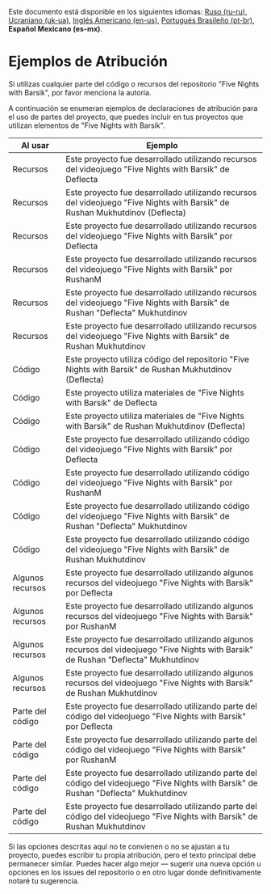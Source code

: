 Este documento está disponible en los siguientes idiomas: [Ruso (ru-ru)](/docs/ATTRIBUTION_ru-ru.md), [Ucraniano (uk-ua)](/docs/ATTRIBUTION_uk-ua.md), [Inglés Americano (en-us)](/ATTRIBUTION.md), [Portugués Brasileño (pt-br)](/docs/ATTRIBUTION_pt-br.md), **Español Mexicano (es-mx)**.

# Ejemplos de Atribución

Si utilizas cualquier parte del código o recursos del repositorio "Five Nights with Barsik", por favor menciona la autoría.

A continuación se enumeran ejemplos de declaraciones de atribución para el uso de partes del proyecto, que puedes incluir en tus proyectos que utilizan elementos de "Five Nights with Barsik".

| Al usar | Ejemplo |
| --- | --- |
| Recursos | Este proyecto fue desarrollado utilizando recursos del videojuego "Five Nights with Barsik" de Deflecta |
| Recursos | Este proyecto fue desarrollado utilizando recursos del videojuego "Five Nights with Barsik" de Rushan Mukhutdinov (Deflecta) |
| Recursos | Este proyecto fue desarrollado utilizando recursos del videojuego "Five Nights with Barsik" por Deflecta |
| Recursos | Este proyecto fue desarrollado utilizando recursos del videojuego "Five Nights with Barsik" por RushanM |
| Recursos | Este proyecto fue desarrollado utilizando recursos del videojuego "Five Nights with Barsik" de Rushan "Deflecta" Mukhutdinov |
| Recursos | Este proyecto fue desarrollado utilizando recursos del videojuego "Five Nights with Barsik" de Rushan Mukhutdinov |
| Código | Este proyecto utiliza código del repositorio "Five Nights with Barsik" de Rushan Mukhutdinov (Deflecta) |
| Código | Este proyecto utiliza materiales de "Five Nights with Barsik" de Deflecta |
| Código | Este proyecto utiliza materiales de "Five Nights with Barsik" de Rushan Mukhutdinov (Deflecta) |
| Código | Este proyecto fue desarrollado utilizando código del videojuego "Five Nights with Barsik" por Deflecta |
| Código | Este proyecto fue desarrollado utilizando código del videojuego "Five Nights with Barsik" por RushanM |
| Código | Este proyecto fue desarrollado utilizando código del videojuego "Five Nights with Barsik" de Rushan "Deflecta" Mukhutdinov |
| Código | Este proyecto fue desarrollado utilizando código del videojuego "Five Nights with Barsik" de Rushan Mukhutdinov |
| Algunos recursos | Este proyecto fue desarrollado utilizando algunos recursos del videojuego "Five Nights with Barsik" por Deflecta |
| Algunos recursos | Este proyecto fue desarrollado utilizando algunos recursos del videojuego "Five Nights with Barsik" por RushanM |
| Algunos recursos | Este proyecto fue desarrollado utilizando algunos recursos del videojuego "Five Nights with Barsik" de Rushan "Deflecta" Mukhutdinov |
| Algunos recursos | Este proyecto fue desarrollado utilizando algunos recursos del videojuego "Five Nights with Barsik" de Rushan Mukhutdinov |
| Parte del código | Este proyecto fue desarrollado utilizando parte del código del videojuego "Five Nights with Barsik" por Deflecta |
| Parte del código | Este proyecto fue desarrollado utilizando parte del código del videojuego "Five Nights with Barsik" por RushanM |
| Parte del código | Este proyecto fue desarrollado utilizando parte del código del videojuego "Five Nights with Barsik" de Rushan "Deflecta" Mukhutdinov |
| Parte del código | Este proyecto fue desarrollado utilizando parte del código del videojuego "Five Nights with Barsik" de Rushan Mukhutdinov |

Si las opciones descritas aquí no te convienen o no se ajustan a tu proyecto, puedes escribir tu propia atribución, pero el texto principal debe permanecer similar. Puedes hacer algo mejor — sugerir una nueva opción u opciones en los issues del repositorio o en otro lugar donde definitivamente notaré tu sugerencia.
